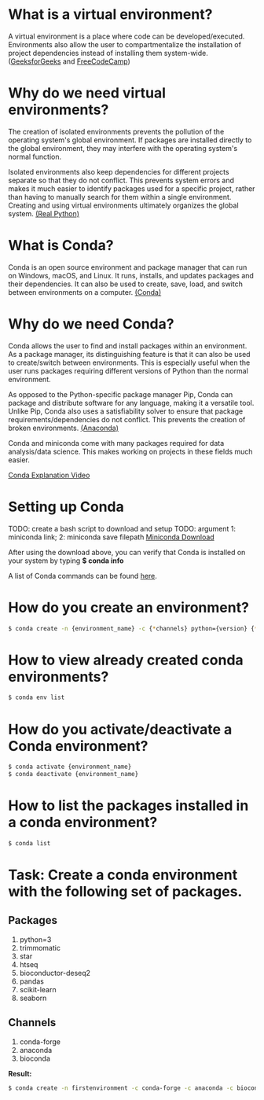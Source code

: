 # What is a virtual environment?
A virtual environment is a place where code can be developed/executed. Environments also allow the user to compartmentalize the installation of project dependencies instead of installing them system-wide. ([GeeksforGeeks](https://www.geeksforgeeks.org/python-virtual-environment/) and [FreeCodeCamp](https://www.freecodecamp.org/news/python-virtual-environments-explained-with-examples/))


# Why do we need virtual environments?
The creation of isolated environments prevents the pollution of the operating system's global environment. If packages are installed directly to the global environment, they may interfere with the operating system's normal function.

Isolated environments also keep dependencies for different projects separate so that they do not conflict. This prevents system errors and makes it much easier to identify packages used for a specific project, rather than having to manually search for them within a single environment. Creating and using virtual environments ultimately organizes the global system. [(Real Python)](https://realpython.com/python-virtual-environments-a-primer/#why-do-you-need-virtual-environments)


# What is Conda?
Conda is an open source environment and package manager that can run on Windows, macOS, and Linux. It runs, installs, and updates packages and their dependencies. It can also be used to create, save, load, and switch between environments on a computer. [(Conda)](https://docs.conda.io/en/latest/)


# Why do we need Conda?
Conda allows the user to find and install packages within an environment. As a package manager, its distinguishing feature is that it can also be used to create/switch between environments. This is especially useful when the user runs packages requiring different versions of Python than the normal environment.

As opposed to the Python-specific package manager Pip, Conda can package and distribute software for any language, making it a versatile tool. Unlike Pip, Conda also uses a satisfiability solver to ensure that package requirements/dependencies do not conflict. This prevents the creation of broken environments. [(Anaconda)](https://www.anaconda.com/blog/understanding-conda-and-pip)

Conda and miniconda come with many packages required for data analysis/data science. This makes working on projects in these fields much easier. 

[Conda Explanation Video](https://www.youtube.com/watch?v=23aQdrS58e0)


# Setting up Conda
TODO: create a bash script to download and setup 
TODO: argument 1: miniconda link; 2: miniconda save filepath
[Miniconda Download](https://docs.conda.io/en/latest/miniconda.html)

After using the download above, you can verify that Conda is installed on your system by typing **$ conda info**

A list of Conda commands can be found [here](https://docs.conda.io/projects/conda/en/4.6.0/_downloads/52a95608c49671267e40c689e0bc00ca/conda-cheatsheet.pdf).


# How do you create an environment?

```bash
$ conda create -n {environment_name} -c {*channels} python={version} {*packages}
```


# How to view already created conda environments?

```bash
$ conda env list
```


# How do you activate/deactivate a Conda environment?

```bash
$ conda activate {environment_name}
$ conda deactivate {environment_name}
```


# How to list the packages installed in a conda environment?

```bash
$ conda list
```


# Task: Create a conda environment with the following set of packages.

## Packages
1. python=3
2. trimmomatic
3. star
4. htseq
5. bioconductor-deseq2 
6. pandas 
7. scikit-learn 
8. seaborn

## Channels
1. conda-forge
2. anaconda
3. bioconda

**Result:**

```bash
$ conda create -n firstenvironment -c conda-forge -c anaconda -c bioconda python=3 trimmomatic star htseq bioconductor-deseq2 pandas scikit-learn seaborn
```

